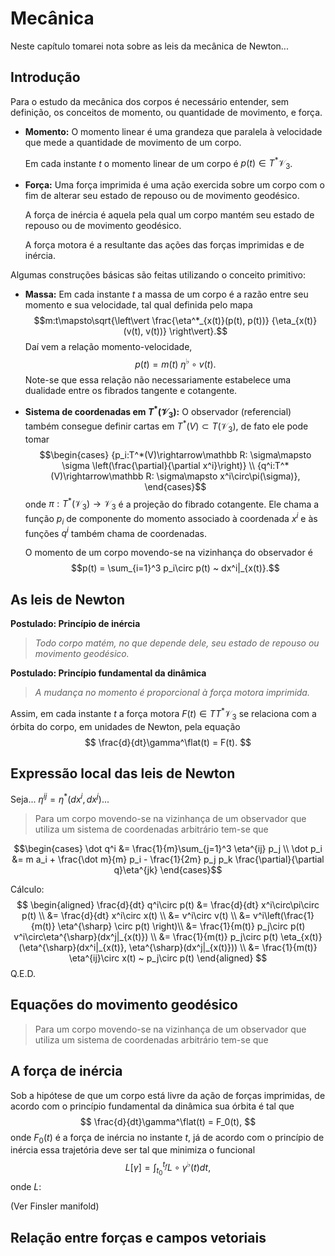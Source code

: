 # Mecânica

Neste capítulo tomarei nota sobre as leis da mecânica de
Newton...

## Introdução

Para o estudo da mecânica dos corpos
é necessário entender, sem definição,
os conceitos de momento,
ou quantidade de movimento, e força.
* **Momento:**
  O momento linear é uma grandeza que
  paralela à velocidade que mede a
  quantidade de movimento de um corpo.

  Em cada instante $t$ o momento linear
  de um corpo é $p(t)\in T^*\mathcal V_3$.
* **Força:**
  Uma força imprimida é uma ação exercida
  sobre um corpo com o fim
  de alterar seu estado
  de repouso ou de movimento geodésico.
  
  A força de inércia
  é aquela pela qual um corpo
  mantém seu estado
  de repouso ou de movimento geodésico.

  A força motora é
  a resultante das ações das forças
  imprimidas e de inércia.

Algumas construções básicas são feitas
utilizando o conceito primitivo:
* **Massa:**
  Em cada instante $t$ a massa de um corpo
  é a razão entre seu momento e sua velocidade,
  tal qual definida pelo mapa
  $$m:t\mapsto\sqrt{\left\vert
      \frac{\eta^*_{x(t)}(p(t), p(t))}
      {\eta_{x(t)}(v(t), v(t))}
  \right\vert}.$$
  Daí vem a relação momento-velocidade,
  $$p(t) = m(t) ~ \eta^\flat\circ v(t).$$
  Note-se que essa relação não necessariamente
  estabelece uma dualidade entre os fibrados
  tangente e cotangente.
* **Sistema de coordenadas em $T^*(\mathcal V_3)$:**
  O observador (referencial)
  também consegue definir cartas em
  ${T^*(V) \subset T(\mathcal V_3)}$,
  de fato ele pode tomar
  $$\begin{cases}
  {p_i:T^*(V)\rightarrow\mathbb R:
  \sigma\mapsto \sigma
  \left(\frac{\partial}{\partial x^i}\right)} \\
  {q^i:T^*(V)\rightarrow\mathbb R:
  \sigma\mapsto x^i\circ\pi(\sigma)},
  \end{cases}$$
  onde
  $\pi:T^*(\mathcal V_3)\rightarrow\mathcal V_3$
  é a projeção do fibrado cotangente.
  Ele chama a função $p_i$ de
  componente do momento
  associado à coordenada $x^i$
  e às funções
  $q^i$ também chama de coordenadas.

  O momento de um corpo
  movendo-se na vizinhança do observador é
  $$p(t) =
  \sum_{i=1}^3 p_i\circ p(t)
  ~ dx^i|_{x(t)}.$$

## As leis de Newton

**Postulado: Princípio de inércia**
> *Todo corpo matém, no que depende dele, seu estado de repouso ou
> movimento geodésico.*

**Postulado: Princípio fundamental da dinâmica**
> *A mudança no momento é proporcional à força motora imprimida.*

Assim, em cada instante $t$ a força motora $F(t)\in TT^*\mathcal V_3$
se relaciona com a órbita do corpo, em unidades de Newton,
pela equação
$$
\frac{d}{dt}\gamma^\flat(t) = F(t).
$$

## Expressão local das leis de Newton

Seja...
$\eta^{ij} = \eta^*(dx^i, dx^j)$...

> Para um corpo movendo-se na
> vizinhança de um observador
> que utiliza um
> sistema de coordenadas arbitrário
> tem-se que

$$\begin{cases}
\dot q^i &= \frac{1}{m}\sum_{j=1}^3 \eta^{ij} p_j \\
\dot p_i &= m a_i + \frac{\dot m}{m} p_i - \frac{1}{2m} p_j p_k \frac{\partial}{\partial q}\eta^{jk}
\end{cases}$$

Cálculo:
$$
\begin{aligned}
\frac{d}{dt} q^i\circ p(t) &=
\frac{d}{dt} x^i\circ\pi\circ p(t) \\
&= \frac{d}{dt} x^i\circ x(t) \\
&= v^i\circ v(t) \\
&= v^i\left(\frac{1}{m(t)} \eta^{\sharp} \circ p(t) \right)\\
&= \frac{1}{m(t)} p_j\circ p(t) v^i\circ\eta^{\sharp}(dx^j|_{x(t)}) \\
&= \frac{1}{m(t)} p_j\circ p(t) \eta_{x(t)}(\eta^{\sharp}(dx^i|_{x(t)}, \eta^{\sharp}(dx^j|_{x(t)})) \\
&= \frac{1}{m(t)} \eta^{ij}\circ x(t) ~ p_j\circ p(t)
\end{aligned}
$$
Q.E.D.

## Equações do movimento geodésico

>   Para um corpo movendo-se na
>   vizinhança de um observador
>   que utiliza um
>   sistema de coordenadas arbitrário
>   tem-se que

## A força de inércia

Sob a hipótese de que um corpo está livre da ação de forças imprimidas,
de acordo com o princípio fundamental da dinâmica
sua órbita é tal que
$$
\frac{d}{dt}\gamma^\flat(t) = F_0(t),
$$
onde $F_0(t)$ é a força de inércia no instante $t$,
já de acordo com o princípio de inércia essa trajetória deve ser tal
que minimiza o funcional
$$
L[\gamma] = \int_{t_0}^{t_f} L\circ\gamma^\flat(t) dt,
$$
onde $L:$

(Ver Finsler manifold)

## Relação entre forças e campos vetoriais


